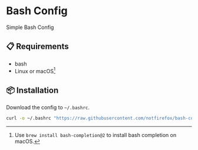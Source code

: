 # Bash Config
Simple Bash Config

## :clipboard: Requirements
- bash
- Linux or macOS[^1]

## :package: Installation
Download the config to `~/.bashrc`.
```sh
curl -o ~/.bashrc "https://raw.githubusercontent.com/notfirefox/bash-config/main/bashrc.bash"
```

[^1]: Use `brew install bash-completion@2` to install bash completion on macOS.
